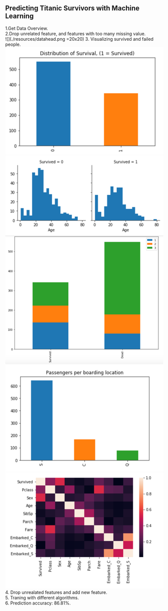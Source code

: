 ## Predicting Titanic Survivors with Machine Learning

1.Get Data Overview.<br/>
2.Drop unrelated feature, and features with too many missing value.<br/>
![](./resources/datahead.png =20x20)
3. Visualizing survived and failed people.<br/>
![](./resources/surfail.png)
![](./resources/age.png)
![](./resources/class.png)
![](./resources/port.png)
![](./resources/heat.png)
4. Drop unrealated features and add new feature.<br>
5. Traning with different algorithms.<br/>
6. Prediction accuracy: 86.81%.<br/>


